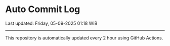 # Auto Commit Log

Last updated: Friday, 05-09-2025 01:18 WIB

---

This repository is automatically updated every 2 hour using GitHub Actions.
